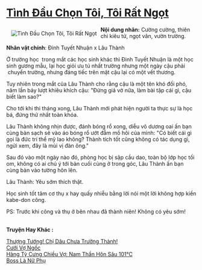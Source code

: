 <a href="https://utruyen.com/tinh-dau-chon-toi-toi-rat-ngot/18777/" title="Tình Đầu Chọn Tôi, Tôi Rất Ngọt"><h1>Tình Đầu Chọn Tôi, Tôi Rất Ngọt</h1></a><div style="display:table"><img align="right" style="float: left; padding: 10px;" src="https://utruyen.com/images/story/200x260/tinh-dau-chon-toi-toi-rat-ngot.jpg" alt="Tình Đầu Chọn Tôi, Tôi Rất Ngọt"><b>Nội dung nhãn:</b> Cường cường, thiên chi kiêu tử, ngọt văn, vườn trường.<p></p><b>Nhân vật chính</b>: Đinh Tuyết Nhuận x Lâu Thành<p></p>Ở trường học  trong mắt các học sinh khác thì Đinh Tuyết Nhuận là một học sinh gương mẫu, lại học giỏi ưu tú nhất trường nhưng một ngày cậu phải  chuyển trường, nhưng đáng tiếc trên mặt cậu lại có một vết thương.<p></p>Tuy nhiên trong mắt của Lâu Thành cho rằng cậu là một tên khó đối phó, năm lần bảy lượt khiêu khích cậu: "Đừng giả vờ nữa, làm bài tập cái gì, cậu biết làm sao?"<p></p>Cho tới khi thi tháng xong, Lâu Thành mới phát hiện người ta thực sự là học bá, đứng thứ nhất toàn khóa.<p></p>Lâu Thành không nhịn được, đánh bóng rổ xong, diễu võ dương oai ấn bạn cùng bàn sạch sẽ vào áo bóng rổ ướt đẫm mồ hôi của mình: "Có biết cái gì gọi là đức trí thể mỹ lao không? Thành tích tốt cũng không có tác dụng gì, ngửi xem, đây là mùi vị đàn ông."<p></p>Sau đó vào một ngày nào đó, phòng học bị sập cầu dao, toàn bộ lớp học tối om, không có ai chú ý tới bàn cuối cùng ở trong góc, Lâu Thành ấn bạn cùng bàn vào tường hôn lên.<p></p>Lâu Thành: Yêu sớm thích thật.<p></p>Học sinh tốt tâm cơ thụ x hay quấy nhiễu bằng lời nói một lời không hợp kiền kabe-don công.<p></p>PS: Trước khi công và thụ ở bên nhau đã thành niên! Không có yêu sớm!</div><p><br><b>Truyện Hay Khác :</b></p><a href="https://utruyen.com/thuong-tuong-chi-dau-chua-truong-thanh/18769/" alt="Thượng Tướng! Chị Dâu Chưa Trưởng Thành!">Thượng Tướng! Chị Dâu Chưa Trưởng Thành!</a><br/><a href="https://github.com/quanluxury/ngontinhhot/tree/master/truyenhay/19410/" alt="Cưới Vợ Ngốc">Cưới Vợ Ngốc</a><br/><a href="https://truyenngontinhay.wordpress.com/2019/10/03/hang-ty-cung-chieu-vo-nam-than-hon-sau-101%e2%84%83/" alt="Hàng Tỷ Cưng Chiều Vợ: Nam Thần Hôn Sâu 101℃">Hàng Tỷ Cưng Chiều Vợ: Nam Thần Hôn Sâu 101℃</a><br/><a href="https://github.com/quanluxury/truyenhot/tree/master/truyenhay/16860/" alt="Boss Là Nữ Phụ">Boss Là Nữ Phụ</a><br/>